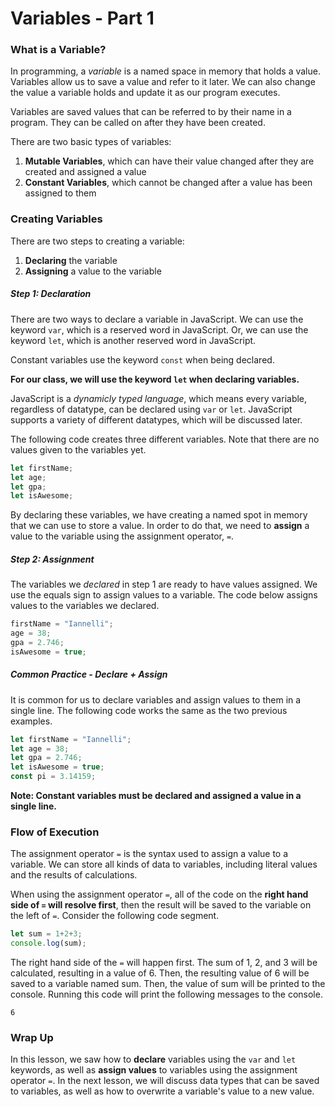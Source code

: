 # Variables - Part 1

### What is a Variable?

In programming, a *variable* is a named space in memory that holds a value. Variables allow us to save a value and refer to it later. We can also change the value a variable holds and update it as our program executes.

Variables are saved values that can be referred to by their name in a program. They can be called on after they have been created. 

There are two basic types of variables:
1. **Mutable Variables**, which can have their value changed after they are created and assigned a value
2. **Constant Variables**, which cannot be changed after a value has been assigned to them

### Creating Variables

There are two steps to creating a variable:
1. **Declaring** the variable
2. **Assigning** a value to the variable

 ##### Step 1: Declaration
 
 There are two ways to declare a variable in JavaScript. We can use the keyword ```var```, which is a reserved word in JavaScript. Or, we can use the keyword ```let```, which is another reserved word in JavaScript. 

 Constant variables use the keyword ```const``` when being declared. 

 **For our class, we will use the keyword ```let``` when declaring variables.**
 
 JavaScript is a *dynamicly typed language*, which means every variable, regardless of datatype, can be declared using ```var``` or ```let```. JavaScript supports a variety of different datatypes, which will be discussed later.

The following code creates three different variables. Note that there are no values given to the variables yet.

```javascript
let firstName;
let age;
let gpa;
let isAwesome;
```

By declaring these variables, we have creating a named spot in memory that we can use to store a value. In order to do that, we need to **assign** a value to the variable using the assignment operator, ```=```.

##### Step 2: Assignment

The variables we *declared* in step 1 are ready to have values assigned. We use the equals sign to assign values to a variable. The code below assigns values to the variables we declared. 

```javascript
firstName = "Iannelli";
age = 38;
gpa = 2.746;
isAwesome = true;
```
##### Common Practice - Declare + Assign
It is common for us to declare variables and assign values to them in a single line. The following code works the same as the two previous examples.

```javascript
let firstName = "Iannelli";
let age = 38;
let gpa = 2.746;
let isAwesome = true;
const pi = 3.14159;
```
**Note: Constant variables must be declared and assigned a value in a single line.**

### Flow of Execution
The assignment operator ```=``` is the syntax used to assign a value to a variable. We can store all kinds of data to variables, including literal values and the results of calculations. 

When using the assignment operator ```=```, all of the code on the **right hand side of ```=``` will resolve first**, then the result will be saved to the variable on the left of ```=```. Consider the following code segment. 

```javascript
let sum = 1+2+3;
console.log(sum);
```
The right hand side of the ```=``` will happen first. The sum of 1, 2, and 3 will be calculated, resulting in a value of 6. Then, the resulting value of 6 will be saved to a variable named sum. Then, the value of sum will be printed to the console. Running this code will print the following messages to the console.

```
6
```

### Wrap Up

In this lesson, we saw how to **declare** variables using the ```var``` and ```let``` keywords, as well as **assign values** to variables using the assignment operator ```=```. In the next lesson, we will discuss data types that can be saved to variables, as well as how to overwrite a variable's value to a new value. 

